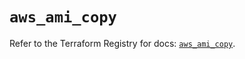 # `aws_ami_copy`

Refer to the Terraform Registry for docs: [`aws_ami_copy`](https://registry.terraform.io/providers/hashicorp/aws/5.99.1/docs/resources/ami_copy).
